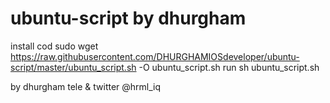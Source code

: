 # ubuntu-script by dhurgham
install cod
sudo wget https://raw.githubusercontent.com/DHURGHAMIOSdeveloper/ubuntu-script/master/ubuntu_script.sh -O ubuntu_script.sh
run
sh ubuntu_script.sh

by dhurgham
tele & twitter @hrml_iq
